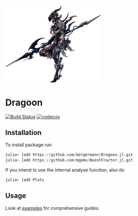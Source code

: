 # <img src="docs/img/Dragoon.png" alt="" width=300> <!--Dragoon.jl-->

# Dragoon

[![Build Status](https://github.com/bergermann/Dragoon.jl/workflows/build/badge.svg?branch=master)](undefined)
[![codecov](https://codecov.io/gh/bergermann/Dragoon.jl/branch/master/graph/badge.svg?token=YF747EQJWX)](undefined)

## Installation
To install package run
```julia
julia> ]add https://github.com/bergermann/Dragoon.jl.git
julia> ]add https://github.com/mppmu/BoostFractor.jl.git
```
If you intend to use the internal analyse function, also do
```julia
julia> ]add Plots
```

## Usage
Look at [examples](./examples) for comprehensive guides.
